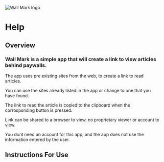 ![Wall Mark logo](https://github.com/KaiKai7/Wall-Mark/assets/87836320/9e52495f-acba-4cc5-b791-1731f116fa58)

#    Help

##  Overview

###  Wall Mark is a simple app that will create a link to view articles behind paywalls.

The app uses pre existing sites from the web, to create a link to read articles.

You can use the sites already listed in the app or change to one that you have found.

The link to read the article is copied to the clipboard when the corrosponding button is pressed.

Link can be shared to a browser to view, no proprietary viewer or account to view.

You dont need an account for this app, and the app does not use the information entered by the user.

## Instructions For Use



